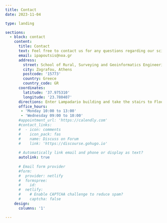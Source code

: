 ```yaml
---
title: Contact
date: 2023-11-04

type: landing

sections:
  - block: contact
    content:
      title: Contact
      text: Feel free to contact us for any questions regarding our science. We have open places for internships, bachelor/master theses, doctoral and postdoctoral research, please don’t hesitate to write us an email to introduce yourself!
      email: ipapoutsis@noa.gr
      address:
        street: School of Rural, Surveying and Geoinformatics Engineering, National Technical University of Athens
        city: Zografou, Athens
        postcode: '15773'
        country: Greece
        country_code: GR
      coordinates:
        latitude: '37.975310'
        longitude: '23.780407'
      directions: Enter Lampadario building and take the stairs to Floor 2
      office_hours:
       - 'Monday 10:00 to 13:00'
       - 'Wednesday 09:00 to 10:00'
      #appointment_url: 'https://calendly.com'
      #contact_links:
      #  - icon: comments
      #    icon_pack: fas
      #    name: Discuss on Forum
      #    link: 'https://discourse.gohugo.io'
    
      # Automatically link email and phone or display as text?
      autolink: true
    
      # Email form provider
      #form:
      #  provider: netlify
      #  formspree:
      #    id:
      #  netlify:
      #    # Enable CAPTCHA challenge to reduce spam?
      #    captcha: false
    design:
      columns: '1'

---
```


